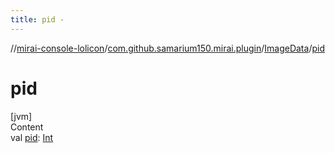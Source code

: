 ```yaml
---
title: pid -
---
```

//[mirai-console-lolicon](../../../index.md)/[com.github.samarium150.mirai.plugin](../index.md)/[ImageData](index.md)/[pid](pid.md)



# pid  
[jvm]  
Content  
val [pid](pid.md): [Int](https://kotlinlang.org/api/latest/jvm/stdlib/kotlin/-int/index.html)  



